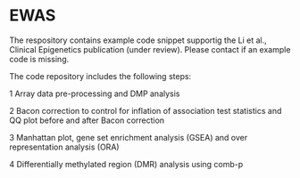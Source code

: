 # EWAS

The respository contains example code snippet supportig the Li et al., Clinical Epigenetics publication (under review). Please contact if an example code is missing.

The code repository includes the following steps:

1 Array data pre-processing and DMP analysis

2 Bacon correction to control for inflation of association test statistics and QQ plot before and after Bacon correction

3 Manhattan plot, gene set enrichment analysis (GSEA) and over representation analysis (ORA)

4 Differentially methylated region (DMR) analysis using comb-p

